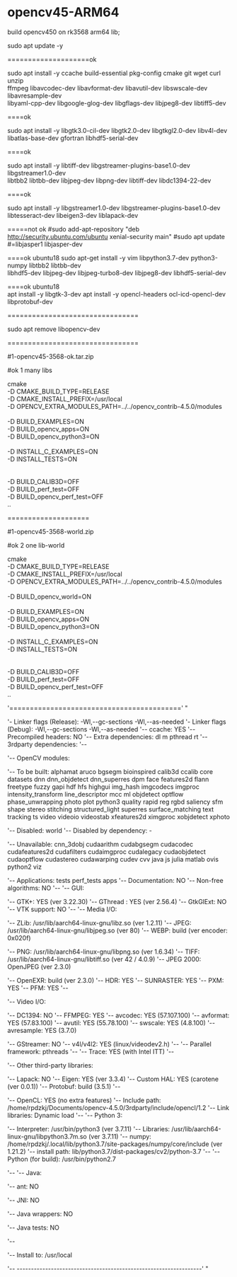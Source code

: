 # opencv45-ARM64
build opencv450 on rk3568 arm64 lib;


sudo apt update -y

====================ok

sudo apt install -y  ccache build-essential pkg-config cmake git wget curl unzip   \
	ffmpeg libavcodec-dev libavformat-dev libavutil-dev libswscale-dev libavresample-dev \
	 libyaml-cpp-dev libgoogle-glog-dev libgflags-dev  libjpeg8-dev libtiff5-dev  
 
 
====ok

sudo apt install -y libgtk3.0-cil-dev libgtk2.0-dev  libgtkgl2.0-dev  libv4l-dev   \
	libatlas-base-dev gfortran libhdf5-serial-dev  
 
====ok

sudo apt install -y libtiff-dev libgstreamer-plugins-base1.0-dev libgstreamer1.0-dev  \
	libtbb2 libtbb-dev libjpeg-dev    libpng-dev libtiff-dev libdc1394-22-dev 

====ok

sudo apt install -y  libgstreamer1.0-dev libgstreamer-plugins-base1.0-dev  \
                     libtesseract-dev   libeigen3-dev  liblapack-dev
					 
=====not ok
#sudo add-apt-repository "deb http://security.ubuntu.com/ubuntu xenial-security main"
#sudo apt update
#=libjasper1 libjasper-dev


====ok ubuntu18
sudo apt-get install -y vim  libpython3.7-dev  python3-numpy libtbb2 libtbb-dev   \
   libhdf5-dev libjpeg-dev libjpeg-turbo8-dev libjpeg8-dev libhdf5-serial-dev 

====ok ubuntu18   
  apt install -y libgtk-3-dev
 apt install -y opencl-headers ocl-icd-opencl-dev  libprotobuf-dev
 
================================

sudo apt remove libopencv-dev


================================

#1-opencv45-3568-ok.tar.zip

#ok 1 many libs 

cmake \
-D CMAKE_BUILD_TYPE=RELEASE  \
-D CMAKE_INSTALL_PREFIX=/usr/local  \
-D OPENCV_EXTRA_MODULES_PATH=../../opencv_contrib-4.5.0/modules    \
   \
 -D BUILD_EXAMPLES=ON  \
-D BUILD_opencv_apps=ON   \
-D BUILD_opencv_python3=ON  \
  \
 -D INSTALL_C_EXAMPLES=ON \
 -D INSTALL_TESTS=ON \
  \
  \
-D BUILD_CALIB3D=OFF  \
-D BUILD_perf_test=OFF  \
-D BUILD_opencv_perf_test=OFF  \
..


====================

#1-opencv45-3568-world.zip

#ok 2 one lib-world	

cmake \
-D CMAKE_BUILD_TYPE=RELEASE  \
-D CMAKE_INSTALL_PREFIX=/usr/local  \
-D OPENCV_EXTRA_MODULES_PATH=../../opencv_contrib-4.5.0/modules    \
   \
    -D BUILD_opencv_world=ON   \
	\
 -D BUILD_EXAMPLES=ON  \
-D BUILD_opencv_apps=ON   \
-D BUILD_opencv_python3=ON  \
  \
 -D INSTALL_C_EXAMPLES=ON \
 -D INSTALL_TESTS=ON \
  \
  \
-D BUILD_CALIB3D=OFF  \
-D BUILD_perf_test=OFF  \
-D BUILD_opencv_perf_test=OFF  \
..

'=========================================='
" 

'-    Linker flags (Release):      -Wl,--gc-sections -Wl,--as-needed
'-     Linker flags (Debug):        -Wl,--gc-sections -Wl,--as-needed
'--     ccache:                      YES
'--     Precompiled headers:         NO
'--     Extra dependencies:          dl m pthread rt
'--     3rdparty dependencies:
'--

'--   OpenCV modules:

'--     To be built:                 alphamat aruco bgsegm bioinspired calib3d ccalib core datasets dnn dnn_objdetect dnn_superres dpm face features2d flann freetype fuzzy gapi hdf hfs highgui img_hash imgcodecs imgproc intensity_transform line_descriptor mcc ml objdetect optflow phase_unwrapping photo plot python3 quality rapid reg rgbd saliency sfm shape stereo stitching structured_light superres surface_matching text tracking ts video videoio videostab xfeatures2d ximgproc xobjdetect xphoto

'--     Disabled:                    world
'--     Disabled by dependency:      -

'--     Unavailable:                 cnn_3dobj cudaarithm cudabgsegm cudacodec cudafeatures2d cudafilters cudaimgproc cudalegacy cudaobjdetect cudaoptflow cudastereo cudawarping cudev cvv java js julia matlab ovis python2 viz

'--     Applications:                tests perf_tests apps
'--     Documentation:               NO
'--     Non-free algorithms:         NO
'--
'--   GUI:

'--     GTK+:                        YES (ver 3.22.30)
'--       GThread :                  YES (ver 2.56.4)
'--       GtkGlExt:                  NO
'--     VTK support:                 NO
'--
'--   Media I/O:

'--     ZLib:                        /usr/lib/aarch64-linux-gnu/libz.so (ver 1.2.11)
'--     JPEG:                        /usr/lib/aarch64-linux-gnu/libjpeg.so (ver 80)
'--     WEBP:                        build (ver encoder: 0x020f)

'--     PNG:                         /usr/lib/aarch64-linux-gnu/libpng.so (ver 1.6.34)
'--     TIFF:                        /usr/lib/aarch64-linux-gnu/libtiff.so (ver 42 / 4.0.9)
'--     JPEG 2000:                   OpenJPEG (ver 2.3.0)

'--     OpenEXR:                     build (ver 2.3.0)
'--     HDR:                         YES
'--     SUNRASTER:                   YES
'--     PXM:                         YES
'--     PFM:                         YES
'--

'--   Video I/O:

'--     DC1394:                      NO
'--     FFMPEG:                      YES
'--       avcodec:                   YES (57.107.100)
'--       avformat:                  YES (57.83.100)
'--       avutil:                    YES (55.78.100)
'--       swscale:                   YES (4.8.100)
'--       avresample:                YES (3.7.0)

'--     GStreamer:                   NO
'--     v4l/v4l2:                    YES (linux/videodev2.h)
'--
'--   Parallel framework:            pthreads
'--
'--   Trace:                         YES (with Intel ITT)
'--

'--   Other third-party libraries:

'--     Lapack:                      NO
'--     Eigen:                       YES (ver 3.3.4)
'--     Custom HAL:                  YES (carotene (ver 0.0.1))
'--     Protobuf:                    build (3.5.1)
'--

'--   OpenCL:                        YES (no extra features)
'--     Include path:                /home/rpdzkj/Documents/opencv-4.5.0/3rdparty/include/opencl/1.2
'--     Link libraries:              Dynamic load
'--
'--   Python 3:

'--     Interpreter:                 /usr/bin/python3 (ver 3.7.11)
'--     Libraries:                   /usr/lib/aarch64-linux-gnu/libpython3.7m.so (ver 3.7.11)
'--     numpy:                       /home/rpdzkj/.local/lib/python3.7/site-packages/numpy/core/include (ver 1.21.2)
'--     install path:                lib/python3.7/dist-packages/cv2/python-3.7
'--
'--   Python (for build):            /usr/bin/python2.7

'--
'--   Java:

'--     ant:                         NO

'--     JNI:                         NO

'--     Java wrappers:               NO

'--     Java tests:                  NO

'--

'--   Install to:                    /usr/local

'-- -----------------------------------------------------------------'
"
